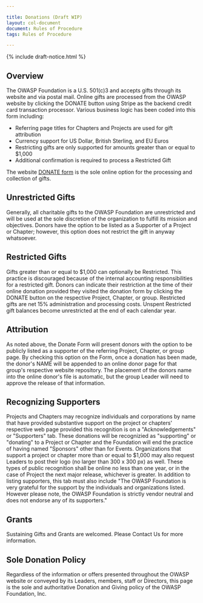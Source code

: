 ```yaml
---

title: Donations (Draft WIP)
layout: col-document
document: Rules of Procedure
tags: Rules of Procedure

---
```


{% include draft-notice.html %}

## Overview
The OWASP Foundation is a U.S. 501(c)3 and accepts gifts through its website and via postal mail. Online gifts are processed from the OWASP website by clicking the DONATE button using Stripe as the backend credit card transaction processor. Various business logic has been coded into this form including:

- Referring page titles for Chapters and Projects are used for gift attribution
- Currency support for US Dollar, British Sterling, and EU Euros
- Restricting gifts are only supported for amounts greater than or equal to $1,000
- Additional confirmation is required to process a Restricted Gift

The website [DONATE form](/donate) is the sole online option for the processing and collection of gifts.

## Unrestricted Gifts
Generally, all charitable gifts to the OWASP Foundation are unrestricted and will be used at the sole discretion of the organization to fulfill its mission and objectives. Donors have the option to be listed as a Supporter of a Project or Chapter; however, this option does not restrict the gift in anyway whatsoever.

## Restricted Gifts
Gifts greater than or equal to $1,000 can optionally be Restricted. This practice is discouraged because of the internal accounting responsibilities for a restricted gift. Donors can indicate their restriction at the time of their online donation provided they visited the donation form by clicking the DONATE button on the respective Project, Chapter, or group. Restricted gifts are net 15% administration and processing costs. Unspent Restricted gift balances become unrestricted at the end of each calendar year.

## Attribution
As noted above, the Donate Form will present donors with the option to be publicly listed as a supporter of the referring Project, Chapter, or group page. By checking this option on the Form, once a donation has been made, the donor's NAME will be appended to an online donor page for that group's respective website repository. The placement of the donors name into the online donor's file is automatic, but the group Leader will need to approve the release of that information.

## Recognizing Supporters

Projects and Chapters may recognize individuals and corporations by name that have provided substantive support on the project or chapters' respective web page provided this recognition is on a "Acknowledgements" or "Supporters" tab. These donations will be recognizied as "supporting" or "donating" to a Project or Chapter and the Foundation will end the practice of having named "Sponsors" other than for Events. Organizations that support a project or chapter more than or equal to $1,000 may also request Leaders to post their logo (no larger than 300 x 300 px) as well. These types of public recognition shall be online no less than one year, or in the case of Project the next major release, whichever is greater. In addition to listing supporters, this tab must also include "The OWASP Foundation is very grateful for the support by the individuals and organizations listed. However please note, the OWASP Foundation is strictly vendor neutral and does not endorse any of its supporters."

## Grants

Sustaining Gifts and Grants are welcomed. Please Contact Us for more information.

## Sole Donation Policy

Regardless of the information or offers presented throughout the OWASP website or conveyed by its Leaders, members, staff or Directors, this page is the sole and authoritative Donation and Giving policy of the OWASP Foundation, Inc.

